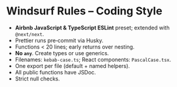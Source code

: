 # Windsurf Rules – Coding Style

- **Airbnb JavaScript & TypeScript ESLint** preset; extended with `@next/next`.
- Prettier runs pre‑commit via Husky.
- Functions < 20 lines; early returns over nesting.
- **No `any`**. Create types or use generics.
- Filenames: `kebab-case.ts`; React components: `PascalCase.tsx`.
- One export per file (default + named helpers).
- All public functions have JSDoc.
- Strict null checks.


